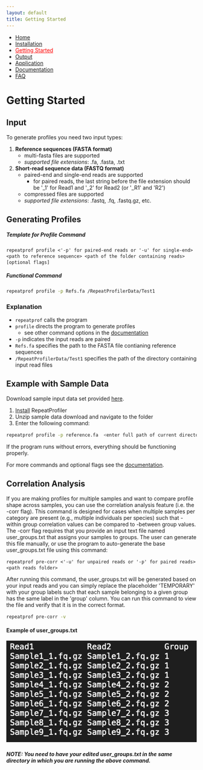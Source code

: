 ```yaml
---
layout: default
title: Getting Started
---
```


<nav>
    <ul>
      <li><a href="/">Home</a></li>
      <li><a href="/installation">Installation</a></li>
      <li><a href="/gettingstarted" style="color:red">Getting Started</a></li>
      <li><a href="/output">Output</a></li>
      <li><a href="/application">Application</a></li>
      <li><a href="/documentation">Documentation</a></li>
      <li><a href="/FAQ">FAQ</a></li>
    </ul>
</nav>

# Getting Started

## Input

To generate profiles you need two input types:

1. **Reference sequences (FASTA format)**
	- multi-fasta files are supported
	- *supported file extensions*: .fa, .fasta, .txt
2. **Short-read sequence data (FASTQ format)**
	- paired-end and single-end reads are supported
		- for paired reads, the last string before the file extension should be '_1' for Read1 and '_2' for Read2 (or '_R1' and 'R2')
	- compressed files are supported
	- *supported file extensions*: .fastq, .fq, .fastq.gz, etc.


## Generating Profiles

##### Template for Profile Command

```
repeatprof profile <'-p' for paired-end reads or '-u' for single-end> <path to reference sequence> <path of the folder containing reads> [optional flags] 
```

##### Functional Command

```sh
repeatprof profile -p Refs.fa /RepeatProfilerData/Test1
```

### Explanation
- `repeatprof` calls the program
- `profile` directs the program to generate profiles
  - see other command options in the <a href="/documentation">documentation</a>
- `-p` indicates the input reads are paired
- `Refs.fa` specifies the path to the FASTA file contianing reference sequences 
- `/RepeatProfilerData/Test1` specifies the path of the directory containing input read files


## Example with Sample Data

Download sample input data set provided <a href="https://github.com/johnssproul/RepeatProfiler/releases/download/0.96/sample_data.zip" target="_blank">here</a>.

1. <a href="/installation">Install</a> RepeatProfiler
2. Unzip sample data download and navigate to the folder
3. Enter the following command:

```sh
repeatprof profile -p reference.fa  <enter full path of current directory>
```

If the program runs without errors, everything should be functioning properly.

<p>For more commands and optional flags see the <a href="/documentation">documentation</a>.</p>
  

## Correlation Analysis

If you are making profiles for multiple samples and want to compare profile shape across samples, you can use the correlation analysis feature (i.e. the -corr flag). This command is designed for cases when multiple samples per category are present (e.g., multiple individuals per species) such that -within group correlation values can be compared to -between group values. The -corr flag requires that you provide an input text file named user_groups.txt that assigns your samples to groups. The user can generate this file manually, or use the program to auto-generate the base user_groups.txt file using this command:

```
repeatprof pre-corr <'-u' for unpaired reads or '-p' for paired reads> <path reads folder>
```

After running this command, the user_groups.txt will be generated based on your input reads and you can simply replace the placeholder 'TEMPORARY' with your group labels such that each sample belonging to a given group has the same label in the 'group' column. You can run this command to view the file and verify that it is in the correct format.

```sh
repeatprof pre-corr -v
```

#### Example of user_groups.txt
![user_groups.txt](./user_groups.png)

##### NOTE: You need to have your edited user_groups.txt in the same directory in which you are running the above command.